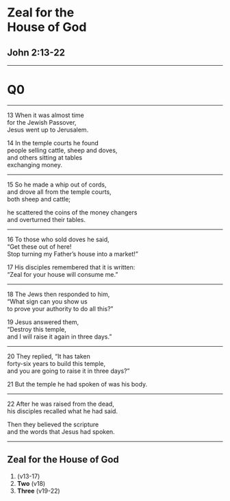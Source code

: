 <!-- .slide: data-background-image="https://sermons.seanho.com/img/bg/unsplash-Jztmx9yqjBw-stars.jpg" -->
# Zeal for the <br/> House of God
## John 2:13-22

>>>


---
<!-- .slide: data-background="white" -->
# Q0

---
<span class="ref">13</span>
When it was almost time <br/>
for the Jewish Passover, <br/>
Jesus went up to Jerusalem.

<span class="ref">14</span>
In the temple courts he found <br/>
people selling cattle, sheep and doves, <br/>
and others sitting at tables <br/>
exchanging money.

---
<span class="ref">15</span>
So he made a whip out of cords, <br/>
and drove all from the temple courts, <br/>
both sheep and cattle;

he scattered the coins of the money changers <br/>
and overturned their tables.

---
<span class="ref">16</span>
To those who sold doves he said, <br/>
“Get these out of here! <br/>
Stop turning my Father’s house into a market!”

<span class="ref">17</span>
His disciples remembered that it is written: <br/>
“Zeal for your house will consume me.”

---
<span class="ref">18</span>
The Jews then responded to him, <br/>
“What sign can you show us <br/>
to prove your authority to do all this?”

<span class="ref">19</span>
Jesus answered them, <br/>
“Destroy this temple, <br/>
and I will raise it again in three days.”

---
<span class="ref">20</span>
They replied, “It has taken <br/>
forty-six years to build this temple, <br/>
and you are going to raise it in three days?”

<span class="ref">21</span>
But the temple he had spoken of was his body.

---
<span class="ref">22</span>
After he was raised from the dead, <br/>
his disciples recalled what he had said.

Then they believed the scripture <br/>
and the words that Jesus had spoken.

---
## Zeal for the House of God
1.  (v13-17)
2. **Two** (v18)
3. **Three** (v19-22)
